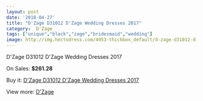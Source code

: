 ```yaml
---
layout: post
date: '2018-04-27'
title: "D'Zage D31012 D'Zage Wedding Dresses 2017"
category:  D'Zage
tags: ["unique","black","zage","bridesmaid","wedding"]
image: http://img.hectodress.com/4953-thickbox_default/d-zage-d31012-d-zage-wedding-dresses-2013.jpg
---
```

D'Zage D31012 D'Zage Wedding Dresses 2017

On Sales: **$261.28**
<a href="https://www.hectodress.com/-d-zage/2531-d-zage-d31012-d-zage-wedding-dresses-2013.html"><amp-img layout="responsive" width="600" height="600" src="//img.hectodress.com/4953-thickbox_default/d-zage-d31012-d-zage-wedding-dresses-2013.jpg" alt="D'Zage D31012 D'Zage Wedding Dresses 2017 0" /></a>
<a href="https://www.hectodress.com/-d-zage/2531-d-zage-d31012-d-zage-wedding-dresses-2013.html"><amp-img layout="responsive" width="600" height="600" src="//img.hectodress.com/4954-thickbox_default/d-zage-d31012-d-zage-wedding-dresses-2013.jpg" alt="D'Zage D31012 D'Zage Wedding Dresses 2017 1" /></a>

Buy it: [D'Zage D31012 D'Zage Wedding Dresses 2017](https://www.hectodress.com/-d-zage/2531-d-zage-d31012-d-zage-wedding-dresses-2013.html "D'Zage D31012 D'Zage Wedding Dresses 2017")

View more: [ D'Zage](https://www.hectodress.com/44--d-zage " D'Zage")